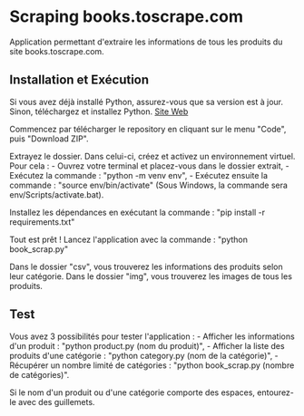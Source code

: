 # Scraping books.toscrape.com

Application permettant d'extraire les informations de tous les produits du site books.toscrape.com.

## Installation et Exécution

Si vous avez déjà installé Python, assurez-vous que sa version est à jour.
Sinon, téléchargez et installez Python. [Site Web](https://www.python.org/downloads/)

Commencez par télécharger le repository en cliquant sur le menu "Code", puis "Download ZIP".

Extrayez le dossier. Dans celui-ci, créez et activez un environnement virtuel. Pour cela :
    - Ouvrez votre terminal et placez-vous dans le dossier extrait,
    - Exécutez la commande : "python -m venv env",
    - Exécutez ensuite la commande : "source env/bin/activate" (Sous Windows, la commande sera env/Scripts/activate.bat).

Installez les dépendances en exécutant la commande : "pip install -r requirements.txt"

Tout est prêt ! Lancez l'application avec la commande : "python book_scrap.py"

Dans le dossier "csv", vous trouverez les informations des produits selon leur catégorie.
Dans le dossier "img", vous trouverez les images de tous les produits.

## Test

Vous avez 3 possibilités pour tester l'application :
    - Afficher les informations d'un produit : "python product.py (nom du produit)",
    - Afficher la liste des produits d'une catégorie : "python category.py (nom de la catégorie)",
    - Récupérer un nombre limité de catégories : "python book_scrap.py (nombre de catégories)".
    
Si le nom d'un produit ou d'une catégorie comporte des espaces, entourez-le avec des guillemets.